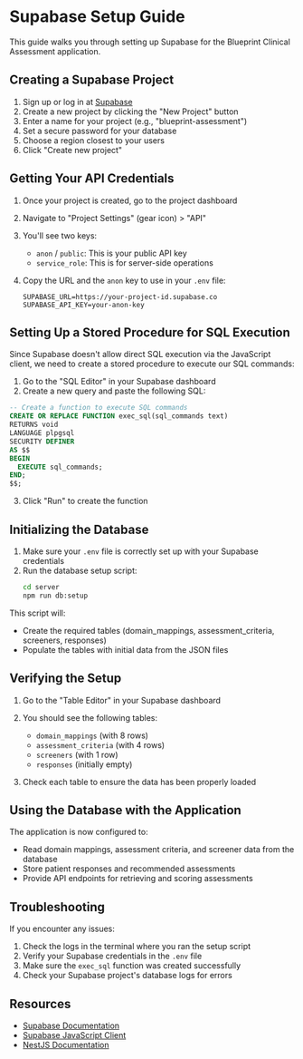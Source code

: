 # Supabase Setup Guide

This guide walks you through setting up Supabase for the Blueprint Clinical Assessment application.

## Creating a Supabase Project

1. Sign up or log in at [Supabase](https://supabase.com/)
2. Create a new project by clicking the "New Project" button
3. Enter a name for your project (e.g., "blueprint-assessment")
4. Set a secure password for your database
5. Choose a region closest to your users
6. Click "Create new project"

## Getting Your API Credentials

1. Once your project is created, go to the project dashboard
2. Navigate to "Project Settings" (gear icon) > "API"
3. You'll see two keys:

   - `anon` / `public`: This is your public API key
   - `service_role`: This is for server-side operations

4. Copy the URL and the `anon` key to use in your `.env` file:
   ```
   SUPABASE_URL=https://your-project-id.supabase.co
   SUPABASE_API_KEY=your-anon-key
   ```

## Setting Up a Stored Procedure for SQL Execution

Since Supabase doesn't allow direct SQL execution via the JavaScript client, we need to create a stored procedure to execute our SQL commands:

1. Go to the "SQL Editor" in your Supabase dashboard
2. Create a new query and paste the following SQL:

```sql
-- Create a function to execute SQL commands
CREATE OR REPLACE FUNCTION exec_sql(sql_commands text)
RETURNS void
LANGUAGE plpgsql
SECURITY DEFINER
AS $$
BEGIN
  EXECUTE sql_commands;
END;
$$;
```

3. Click "Run" to create the function

## Initializing the Database

1. Make sure your `.env` file is correctly set up with your Supabase credentials
2. Run the database setup script:
   ```bash
   cd server
   npm run db:setup
   ```

This script will:

- Create the required tables (domain_mappings, assessment_criteria, screeners, responses)
- Populate the tables with initial data from the JSON files

## Verifying the Setup

1. Go to the "Table Editor" in your Supabase dashboard
2. You should see the following tables:

   - `domain_mappings` (with 8 rows)
   - `assessment_criteria` (with 4 rows)
   - `screeners` (with 1 row)
   - `responses` (initially empty)

3. Check each table to ensure the data has been properly loaded

## Using the Database with the Application

The application is now configured to:

- Read domain mappings, assessment criteria, and screener data from the database
- Store patient responses and recommended assessments
- Provide API endpoints for retrieving and scoring assessments

## Troubleshooting

If you encounter any issues:

1. Check the logs in the terminal where you ran the setup script
2. Verify your Supabase credentials in the `.env` file
3. Make sure the `exec_sql` function was created successfully
4. Check your Supabase project's database logs for errors

## Resources

- [Supabase Documentation](https://supabase.com/docs)
- [Supabase JavaScript Client](https://supabase.com/docs/reference/javascript/introduction)
- [NestJS Documentation](https://docs.nestjs.com/)

